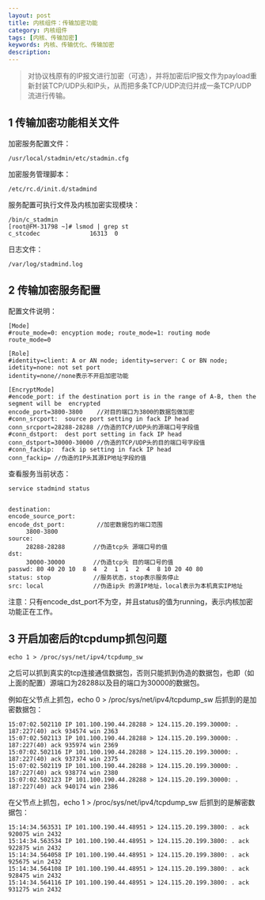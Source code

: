 ```yaml
---
layout: post
title: 内核组件：传输加密功能
category: 内核组件
tags: [内核、传输加密]
keywords: 内核、传输优化、传输加密
description:
---
```



> 对协议栈原有的IP报文进行加密（可选），并将加密后IP报文作为payload重新封装TCP/UDP头和IP头，从而把多条TCP/UDP流归并成一条TCP/UDP流进行传输。

## 1 传输加密功能相关文件

加密服务配置文件：

	/usr/local/stadmin/etc/stadmin.cfg

加密服务管理脚本：
	
	/etc/rc.d/init.d/stadmind

服务配置可执行文件及内核加密实现模块：

	/bin/c_stadmin
	[root@FM-31798 ~]# lsmod | grep st
	c_stcodec              16313  0
  
日志文件：

	/var/log/stadmind.log
	


## 2 传输加密服务配置

配置文件说明：

	[Mode]
	#route_mode=0: encyption mode; route_mode=1: routing mode
	route_mode=0

	[Role]
	#identity=client: A or AN node; identity=server: C or BN node; idetity=none: not set port
	identity=none//none表示不开启加密功能

	[EncryptMode]
	#encode_port: if the destination port is in the range of A-B, then the segment will be  encrypted
	encode_port=3800-3800    //对目的端口为3800的数据包做加密
	#conn_srcport:  source port setting in fack IP head
	conn_srcport=28288-28288 //伪造的TCP/UDP头的源端口号字段值
	#conn_dstport:  dest port setting in fack IP head
	conn_dstport=30000-30000 //伪造的TCP/UDP头的目的端口号字段值
	#conn_fackip:  fack ip setting in fack IP head
	conn_fackip= //伪造的IP头其源IP地址字段的值

查看服务当前状态：

	service stadmind status
  
	
	destination:
	encode_source_port:
	encode_dst_port:         //加密数据包的端口范围
         3800-3800
	source:
         28288-28288        //伪造tcp头 源端口号的值
	dst:
         30000-30000        //伪造tcp头 目的端口号的值
	passwd: 80 40 20 10  8  4  2  1  1  2  4  8 10 20 40 80
	status: stop            //服务状态，stop表示服务停止 
	src: local              //伪造ip头 的源IP地址，local表示为本机真实IP地址

注意：只有encode_dst_port不为空，并且status的值为running，表示内核加密功能正在工作。

## 3 开启加密后的tcpdump抓包问题

	echo 1 > /proc/sys/net/ipv4/tcpdump_sw

之后可以抓到真实的tcp连接通信数据包，否则只能抓到伪造的数据包，也即（如上面的配置）源端口为28288以及目的端口为30000的数据包。

例如在父节点上抓包，echo 0 > /proc/sys/net/ipv4/tcpdump_sw 后抓到的是加密数据包：

	15:07:02.502110 IP 101.100.190.44.28288 > 124.115.20.199.30000: . 187:227(40) ack 934574 win 2363
	15:07:02.502113 IP 101.100.190.44.28288 > 124.115.20.199.30000: . 187:227(40) ack 935974 win 2369
	15:07:02.502116 IP 101.100.190.44.28288 > 124.115.20.199.30000: . 187:227(40) ack 937374 win 2375
	15:07:02.502119 IP 101.100.190.44.28288 > 124.115.20.199.30000: . 187:227(40) ack 938774 win 2380
	15:07:02.502123 IP 101.100.190.44.28288 > 124.115.20.199.30000: . 187:227(40) ack 940174 win 2386

在父节点上抓包，echo 1 > /proc/sys/net/ipv4/tcpdump_sw 后抓到的是解密数据包：

	15:14:34.563531 IP 101.100.190.44.48951 > 124.115.20.199.3800: . ack 920075 win 2432
	15:14:34.563534 IP 101.100.190.44.48951 > 124.115.20.199.3800: . ack 922875 win 2432
	15:14:34.564058 IP 101.100.190.44.48951 > 124.115.20.199.3800: . ack 925675 win 2432
	15:14:34.564108 IP 101.100.190.44.48951 > 124.115.20.199.3800: . ack 928475 win 2432
	15:14:34.564116 IP 101.100.190.44.48951 > 124.115.20.199.3800: . ack 931275 win 2432

